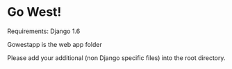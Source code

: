 Go West!
========

Requirements:  Django 1.6

Gowestapp is the web app folder

Please add your additional (non Django specific files) into the root directory.



